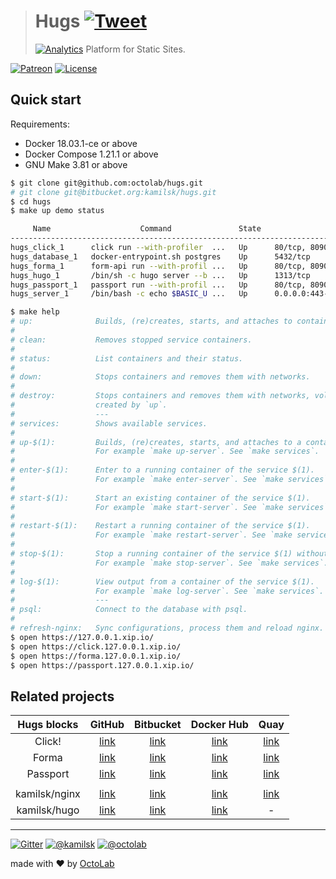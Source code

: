 > # Hugs [![Tweet](https://img.shields.io/twitter/url/http/shields.io.svg?style=social)](https://twitter.com/intent/tweet?text=Platform%20for%20Static%20Sites&url=https://octolab.github.io/hugs/&via=octolab_inc&hashtags=platform,static-sites)
> [![Analytics](https://ga-beacon.appspot.com/UA-109817251-25/hugs/readme?pixel)](https://octolab.github.io/hugs/)
> Platform for Static Sites.

[![Patreon](https://img.shields.io/badge/patreon-donate-orange.svg)](https://www.patreon.com/octolab)
[![License](https://img.shields.io/badge/license-MIT-blue.svg)](LICENSE)

## Quick start

Requirements:

- Docker 18.03.1-ce or above
- Docker Compose 1.21.1 or above
- GNU Make 3.81 or above

```bash
$ git clone git@github.com:octolab/hugs.git
# git clone git@bitbucket.org:kamilsk/hugs.git
$ cd hugs
$ make up demo status

     Name                    Command               State                    Ports
---------------------------------------------------------------------------------------------------
hugs_click_1      click run --with-profiler  ...   Up      80/tcp, 8090/tcp, 8091/tcp
hugs_database_1   docker-entrypoint.sh postgres    Up      5432/tcp
hugs_forma_1      form-api run --with-profil ...   Up      80/tcp, 8090/tcp, 8091/tcp
hugs_hugo_1       /bin/sh -c hugo server --b ...   Up      1313/tcp
hugs_passport_1   passport run --with-profil ...   Up      80/tcp, 8090/tcp, 8091/tcp
hugs_server_1     /bin/bash -c echo $BASIC_U ...   Up      0.0.0.0:443->443/tcp, 0.0.0.0:80->80/tcp

$ make help
# up:              Builds, (re)creates, starts, and attaches to containers for a service.
#
# clean:           Removes stopped service containers.
#
# status:          List containers and their status.
#
# down:            Stops containers and removes them with networks.
#
# destroy:         Stops containers and removes them with networks, volumes, and images
#                  created by `up`.
#                  ---
# services:        Shows available services.
#
# up-$(1):         Builds, (re)creates, starts, and attaches to a container of the service $(1).
#                  For example `make up-server`. See `make services`.
#
# enter-$(1):      Enter to a running container of the service $(1).
#                  For example `make enter-server`. See `make services`.
#
# start-$(1):      Start an existing container of the service $(1).
#                  For example `make start-server`. See `make services`.
#
# restart-$(1):    Restart a running container of the service $(1).
#                  For example `make restart-server`. See `make services`.
#
# stop-$(1):       Stop a running container of the service $(1) without removing them.
#                  For example `make stop-server`. See `make services`.
#
# log-$(1):        View output from a container of the service $(1).
#                  For example `make log-server`. See `make services`.
#                  ---
# psql:            Connect to the database with psql.
#
# refresh-nginx:   Sync configurations, process them and reload nginx.
$ open https://127.0.0.1.xip.io/
$ open https://click.127.0.0.1.xip.io/
$ open https://forma.127.0.0.1.xip.io/
$ open https://passport.127.0.0.1.xip.io/
```

## Related projects

| Hugs blocks   | GitHub                                                       | Bitbucket                                                       | Docker Hub                                         | Quay                                                |
|:-------------:|:------------------------------------------------------------:|:---------------------------------------------------------------:|:--------------------------------------------------:|:---------------------------------------------------:|
| Click!        | [link](https://github.com/kamilsk/click)                     | [link](https://bitbucket.org/kamilsk/click)                     | [link](https://hub.docker.com/r/kamilsk/click/)    | [link](https://quay.io/repository/kamilsk/click)    |
| Forma         | [link](https://github.com/kamilsk/form-api)                  | [link](https://bitbucket.org/kamilsk/form-api)                  | [link](https://hub.docker.com/r/kamilsk/form-api/) | [link](https://quay.io/repository/kamilsk/form-api) |
| Passport      | [link](https://github.com/kamilsk/passport)                  | [link](https://bitbucket.org/kamilsk/passport)                  | [link](https://hub.docker.com/r/kamilsk/passport/) | [link](https://quay.io/repository/kamilsk/passport) |
|               |                                                              |                                                                 |                                                    |                                                     |
| kamilsk/nginx | [link](https://github.com/kamilsk/shared/tree/docker-common) | [link](https://bitbucket.org/kamilsk/shared/src/docker-common/) | [link](https://hub.docker.com/r/kamilsk/nginx/)    | [link](https://quay.io/repository/kamilsk/nginx)    |
| kamilsk/hugo  | [link](https://github.com/kamilsk/shared/tree/docker-go)     | [link](https://bitbucket.org/kamilsk/shared/src/docker-go/)     | [link](https://hub.docker.com/r/kamilsk/hugo/)     | -                                                   |

---

[![Gitter](https://badges.gitter.im/Join%20Chat.svg)](https://gitter.im/octolab/hugs)
[![@kamilsk](https://img.shields.io/badge/author-%40kamilsk-blue.svg)](https://twitter.com/ikamilsk)
[![@octolab](https://img.shields.io/badge/sponsor-%40octolab-blue.svg)](https://twitter.com/octolab_inc)

made with ❤️ by [OctoLab](https://www.octolab.org/)
